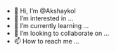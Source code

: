- 👋 Hi, I’m @Akshaykol
- 👀 I’m interested in ...
- 🌱 I’m currently learning ...
- 💞️ I’m looking to collaborate on ...
- 📫 How to reach me ...

<!---
Akshaykol/Akshaykol is a ✨ special ✨ repository because its `README.md` (this file) appears on your GitHub profile.
You can click the Preview link to take a look at your changes.
--->
